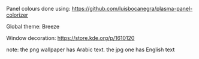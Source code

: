 Panel colours done using: https://github.com/luisbocanegra/plasma-panel-colorizer

Global theme: Breeze

Window decoration: https://store.kde.org/p/1610120




note: the png wallpaper has Arabic text. the jpg one has English text
